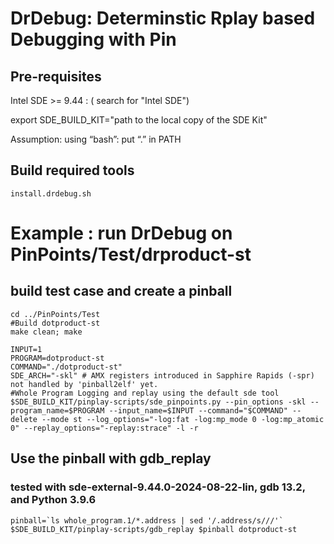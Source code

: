 # DrDebug: Determinstic Rplay based Debugging with Pin
  
## Pre-requisites
Intel SDE  >= 9.44  :  ( search for "Intel SDE") 

export SDE_BUILD_KIT="path to the  local copy of the SDE Kit"

Assumption: using “bash”:  put “.” in PATH 

## Build required tools
```console
install.drdebug.sh
```
# Example : run DrDebug on PinPoints/Test/drproduct-st

## build test case and create a pinball
```console
cd ../PinPoints/Test
#Build dotproduct-st
make clean; make

INPUT=1
PROGRAM=dotproduct-st
COMMAND="./dotproduct-st"
SDE_ARCH="-skl" # AMX registers introduced in Sapphire Rapids (-spr) not handled by 'pinball2elf' yet.
#Whole Program Logging and replay using the default sde tool
$SDE_BUILD_KIT/pinplay-scripts/sde_pinpoints.py --pin_options -skl --program_name=$PROGRAM --input_name=$INPUT --command="$COMMAND" --delete --mode st --log_options="-log:fat -log:mp_mode 0 -log:mp_atomic 0" --replay_options="-replay:strace" -l -r
```
## Use the pinball with gdb_replay
### tested with sde-external-9.44.0-2024-08-22-lin, gdb 13.2, and Python 3.9.6
```console
pinball=`ls whole_program.1/*.address | sed '/.address/s///'`
$SDE_BUILD_KIT/pinplay-scripts/gdb_replay $pinball dotproduct-st
```
